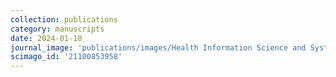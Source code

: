 ```yaml
---
collection: publications
category: manuscripts
date: 2024-01-18
journal_image: 'publications/images/Health Information Science and Systems.png'
scimago_id: '21100853958'
---
```


